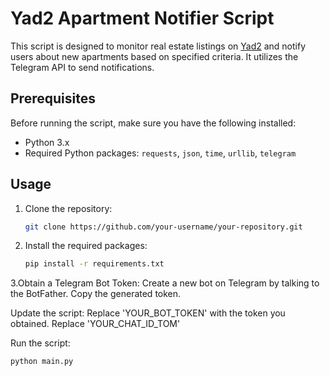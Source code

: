 # Yad2 Apartment Notifier Script

This script is designed to monitor real estate listings on [Yad2](https://www.yad2.co.il/) and notify users about new apartments based on specified criteria. It utilizes the Telegram API to send notifications.

## Prerequisites

Before running the script, make sure you have the following installed:

- Python 3.x
- Required Python packages: `requests`, `json`, `time`, `urllib`, `telegram`

## Usage

1. Clone the repository:

   ```bash
   git clone https://github.com/your-username/your-repository.git

2. Install the required packages:
   ```bash
   pip install -r requirements.txt
   
3.Obtain a Telegram Bot Token:
Create a new bot on Telegram by talking to the BotFather.
Copy the generated token.

Update the script:
Replace 'YOUR_BOT_TOKEN' with the token you obtained.
Replace 'YOUR_CHAT_ID_TOM'

Run the script:
 ```bash
python main.py


